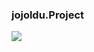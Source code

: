 ### jojoldu.Project

<!-- <img src="https://img.shields.io/badge/표시할이름-(#빼고)색상?style=for-the-badge&logo=기술스택아이콘&logoColor=white"> -->

<img src="https://img.shields.io/badge/Spring Boot-6DB33F?style=for-the-badge&logo=springboot&logoColor=white">
